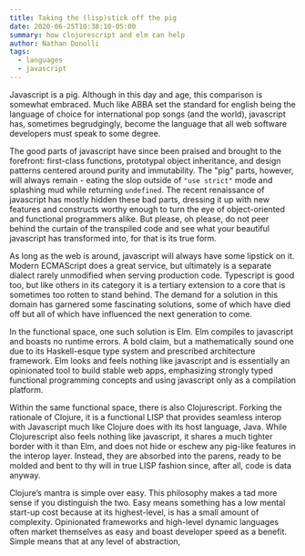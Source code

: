 ```yaml
---
title: Taking the (lisp)stick off the pig
date: 2020-06-25T10:38:10-05:00
summary: how clojurescript and elm can help
author: Nathan Donolli
tags:
  - languages
  - javascript
---
```


Javascript is a pig. Although in this day and age, this comparison is somewhat embraced.  Much like ABBA set the standard for english being the language of choice for international pop songs (and the world), javascript has, sometimes begrudgingly, become the language that all web software developers must speak to some degree.

The good parts of javascript have since been praised and brought to the forefront: first-class functions, prototypal object inheritance, and design patterns centered around purity and immutability.  The "pig" parts, however, will always remain - eating the slop outside of `"use strict"` mode and splashing mud while returning `undefined`.  The recent renaissance of javascript has mostly hidden these bad parts, dressing it up with new features and constructs worthy enough to turn the eye of object-oriented and functional programmers alike.  But please, oh please, do not peer behind the curtain of the transpiled code and see what your beautiful javascript has transformed into, for that is its true form.

As long as the web is around, javascript will always have some lipstick on it.  Modern ECMAScript does a great service, but ultimately is a separate dialect rarely unmodified when serving production code.  Typescript is good too, but like others in its category it is a tertiary extension to a core that is sometimes too rotten to stand behind.  The demand for a solution in this domain has garnered some fascinating solutions, some of which have died off but all of which have influenced the next generation to come.

In the functional space, one such solution is Elm.  Elm compiles to javascript and boasts no runtime errors.  A bold claim, but a mathematically sound one due to its Haskell-esque type system and prescribed architecture framework.  Elm looks and feels nothing like javascript and is essentially an opinionated tool to build stable web apps, emphasizing strongly typed functional programming concepts and using javascript only as a compilation platform. 

Within the same functional space, there is also Clojurescript.  Forking the rationale of Clojure, it is a functional LISP that provides seamless interop with Javascript much like Clojure does with its host language, Java.  While Clojurescript also feels nothing like javascript, it shares a much tighter border with it than Elm, and does not hide or eschew any pig-like features in the interop layer.  Instead, they are absorbed into the parens, ready to be molded and bent to thy will in true LISP fashion since, after all, code is data anyway.

Clojure’s mantra is simple over easy.  This philosophy makes a tad more sense if you distinguish the two.  Easy means something has a low mental start-up cost because at its highest-level, is has a small amount of complexity.  Opinionated frameworks and high-level dynamic languages often market themselves as easy and boast developer speed as a benefit.  Simple means that at any level of abstraction, 